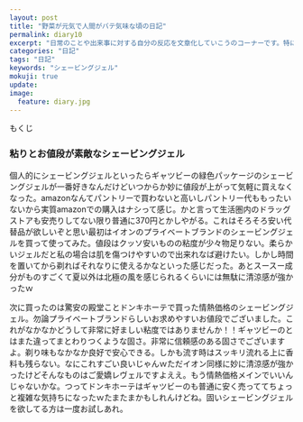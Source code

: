 ```yaml
---
layout: post
title: "野菜が元気で人間がバテ気味な頃の日記"
permalink: diary10
excerpt: "日常のことや出来事に対する自分の反応を文章化していこうのコーナーです。特にテーマも設けずにつらつらと書いていくとっても楽しいコーナーです。見る人にとって楽しいコーナーかどうかは定かではありませんよー"
categories: "日記"
tags: "日記"
keywords: "シェービングジェル"
mokuji: true
update:
image:
  feature: diary.jpg
---
```


<div id="mokuji"><span>もくじ</span></div>

### 粘りとお値段が素敵なシェービングジェル

個人的にシェービングジェルといったらギャツビーの緑色パッケージのシェービングジェルが一番好きなんだけどいつからか妙に値段が上がって気軽に買えなくなった。amazonなんてパントリーで買わないと高いしパントリー代ももったいないから実質amazonでの購入はナシって感じ。かと言って生活圏内のドラッグストアも安売りしてない限り普通に370円とかしやがる。これはそろそろ安い代替品が欲しいぞと思い最初はイオンのプライベートブランドのシェービングジェルを買って使ってみた。値段はクッソ安いものの粘度が少々物足りない。柔らかいジェルだと私の場合は肌を傷つけやすいので出来れなば避けたい。しかし時間を置いてから剃ればそれなりに使えるかなといった感じだった。あとスースー成分がものすごくて夏以外は北極の風を感じられるくらいには無駄に清涼感が強かったｗ

次に買ったのは驚安の殿堂ことドンキホーテで買った情熱価格のシェービングジェル。勿論プライベートブランドらしいお求めやすいお値段でございました。これがなかなかどうして非常に好ましい粘度ではありませんか！！ギャツビーのとはまた違ってまとわりつくような固さ。非常に信頼感のある固さでございますよ。剃り味もなかなか良好で安心できる。しかも流す時はスッキリ流れる上に香料も残らない。なにこれすごい良いじゃんｗただイオン同様に妙に清涼感が強かったけどそんなものはご愛嬌レヴェルですよええ。もう情熱価格メインでいいんじゃないかな。つってドンキホーテはギャツビーのも普通に安く売っててちょっと複雑な気持ちになったｗたまたまかもしれんけどね。固いシェービングジェルを欲してる方は一度お試しあれ。